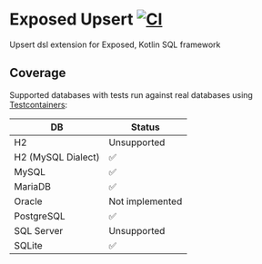 # Exposed Upsert [![CI](https://github.com/dzikoysk/exposed-upsert/actions/workflows/gradle.yml/badge.svg)](https://github.com/dzikoysk/exposed-upsert/actions/workflows/gradle.yml)
Upsert dsl extension for Exposed, Kotlin SQL framework 

## Coverage

Supported databases with tests run against real databases using [Testcontainers](https://www.testcontainers.org/):

| DB                 | Status          |
|--------------------|-----------------|
| H2                 | Unsupported     |
| H2 (MySQL Dialect) | ✅               |
| MySQL              | ✅               |
| MariaDB            | ✅               |
| Oracle             | Not implemented |
| PostgreSQL         | ✅               |
| SQL Server         | Unsupported     |
| SQLite             | ✅              |
